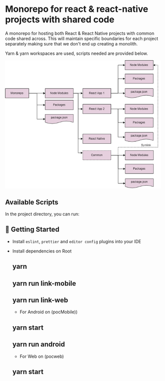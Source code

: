 # Monorepo for react & react-native projects with shared code
A monorepo for hosting both React & React Native projects with common code 
shared across. This will maintain specific boundaries for each project separately 
making sure that we don't end up creating a monolith.

Yarn & yarn workspaces are used, scripts needed are provided below.

![monorepo-shared](monorepo.PNG)


## Available Scripts

In the project directory, you can run:

## 🚀 Getting Started

- Install `eslint`, `prettier` and `editor config` plugins into your IDE

- Install dependencies on Root

  ## yarn

  ## yarn run link-mobile

  ## yarn run link-web

  - For Android on (pocMobile))

  ## yarn start

  ## yarn run android

  - For Web on (pocweb)

  ## yarn start
